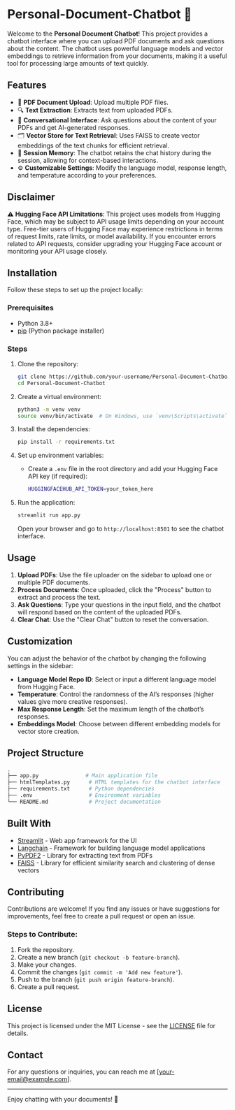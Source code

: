 # Personal-Document-Chatbot 🤖

Welcome to the **Personal Document Chatbot**! This project provides a chatbot interface where you can upload PDF documents and ask questions about the content. The chatbot uses powerful language models and vector embeddings to retrieve information from your documents, making it a useful tool for processing large amounts of text quickly.

## Features

- 📄 **PDF Document Upload**: Upload multiple PDF files.
- 🔍 **Text Extraction**: Extracts text from uploaded PDFs.
- 🧠 **Conversational Interface**: Ask questions about the content of your PDFs and get AI-generated responses.
- 🗂️ **Vector Store for Text Retrieval**: Uses FAISS to create vector embeddings of the text chunks for efficient retrieval.
- 🔄 **Session Memory**: The chatbot retains the chat history during the session, allowing for context-based interactions.
- ⚙️ **Customizable Settings**: Modify the language model, response length, and temperature according to your preferences.

## Disclaimer

⚠️ **Hugging Face API Limitations**:
This project uses models from Hugging Face, which may be subject to API usage limits depending on your account type. Free-tier users of Hugging Face may experience restrictions in terms of request limits, rate limits, or model availability. If you encounter errors related to API requests, consider upgrading your Hugging Face account or monitoring your API usage closely.

## Installation

Follow these steps to set up the project locally:

### Prerequisites

- Python 3.8+
- [pip](https://pip.pypa.io/en/stable/) (Python package installer)

### Steps

1. Clone the repository:

   ```bash
   git clone https://github.com/your-username/Personal-Document-Chatbot.git
   cd Personal-Document-Chatbot
   ```

2. Create a virtual environment:

   ```bash
   python3 -m venv venv
   source venv/bin/activate  # On Windows, use `venv\Scripts\activate`
   ```

3. Install the dependencies:

   ```bash
   pip install -r requirements.txt
   ```

4. Set up environment variables:

   - Create a `.env` file in the root directory and add your Hugging Face API key (if required):

     ```bash
     HUGGINGFACEHUB_API_TOKEN=your_token_here
     ```

5. Run the application:

   ```bash
   streamlit run app.py
   ```

   Open your browser and go to `http://localhost:8501` to see the chatbot interface.

## Usage

1. **Upload PDFs**: Use the file uploader on the sidebar to upload one or multiple PDF documents.
2. **Process Documents**: Once uploaded, click the "Process" button to extract and process the text.
3. **Ask Questions**: Type your questions in the input field, and the chatbot will respond based on the content of the uploaded PDFs.
4. **Clear Chat**: Use the "Clear Chat" button to reset the conversation.

## Customization

You can adjust the behavior of the chatbot by changing the following settings in the sidebar:

- **Language Model Repo ID**: Select or input a different language model from Hugging Face.
- **Temperature**: Control the randomness of the AI’s responses (higher values give more creative responses).
- **Max Response Length**: Set the maximum length of the chatbot’s responses.
- **Embeddings Model**: Choose between different embedding models for vector store creation.

## Project Structure

```bash
.
├── app.py               # Main application file
├── htmlTemplates.py      # HTML templates for the chatbot interface
├── requirements.txt      # Python dependencies
├── .env                  # Environment variables
└── README.md             # Project documentation
```

## Built With

- [Streamlit](https://streamlit.io/) - Web app framework for the UI
- [Langchain](https://github.com/hwchase17/langchain) - Framework for building language model applications
- [PyPDF2](https://pypdf2.readthedocs.io/en/stable/) - Library for extracting text from PDFs
- [FAISS](https://github.com/facebookresearch/faiss) - Library for efficient similarity search and clustering of dense vectors

## Contributing

Contributions are welcome! If you find any issues or have suggestions for improvements, feel free to create a pull request or open an issue.

### Steps to Contribute:

1. Fork the repository.
2. Create a new branch (`git checkout -b feature-branch`).
3. Make your changes.
4. Commit the changes (`git commit -m 'Add new feature'`).
5. Push to the branch (`git push origin feature-branch`).
6. Create a pull request.

## License

This project is licensed under the MIT License - see the [LICENSE](LICENSE) file for details.

## Contact

For any questions or inquiries, you can reach me at [your-email@example.com].

---

Enjoy chatting with your documents! 🚀
